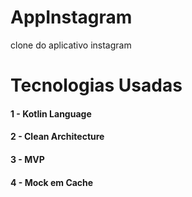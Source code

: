 # AppInstagram
clone do aplicativo instagram

# Tecnologias Usadas

#### 1 - Kotlin Language
#### 2 - Clean Architecture
#### 3 - MVP
#### 4 - Mock em Cache

